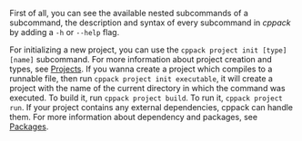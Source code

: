 First of all, you can see the available nested subcommands of a subcommand, the description and syntax of every subcommand in *cppack* by adding a `-h` or `--help` flag.

For initializing a new project, you can use the `cppack project init [type] [name]` subcommand. For more information about project creation and types, see [Projects](/doc/projects.md). If you wanna create a project which compiles to a runnable file, then run `cppack project init executable`, it will create a project with the name of the current directory in which the command was executed. To build it, run `cppack project build`. To run it, `cppack project run`. If your project contains any external dependencies, cppack can handle them. For more information about dependency and packages, see [Packages](/doc/packages.md).